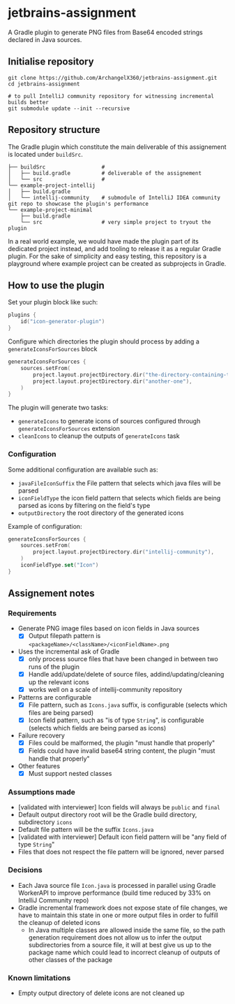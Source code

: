 # jetbrains-assignment

A Gradle plugin to generate PNG files from Base64 encoded strings declared in Java sources.

## Initialise repository

```
git clone https://github.com/ArchangelX360/jetbrains-assignment.git
cd jetbrains-assignment

# to pull IntelliJ community repository for witnessing incremental builds better
git submodule update --init --recursive
```

## Repository structure

The Gradle plugin which constitute the main deliverable of this assignement is located under `buildSrc`.

```
├── buildSrc                  #
│   ├── build.gradle          # deliverable of the assignement
│   └── src                   #
└── example-project-intellij
│   ├── build.gradle
│   └── intellij-community    # submodule of IntelliJ IDEA community git repo to showcase the plugin's performance
└── example-project-minimal
    ├── build.gradle
    └── src                   # very simple project to tryout the plugin
```

In a real world example, we would have made the plugin part of its dedicated project instead, and add tooling to release
it as a regular Gradle plugin.
For the sake of simplicity and easy testing, this repository is a playground where example
project can be created as subprojects in Gradle.

## How to use the plugin

Set your plugin block like such:
```kotlin
plugins {
    id("icon-generator-plugin")
}
```

Configure which directories the plugin should process by adding a `generateIconsForSources` block
```kotlin
generateIconsForSources {
    sources.setFrom(
        project.layout.projectDirectory.dir("the-directory-containing-the-sources-you-want-to-process"),
        project.layout.projectDirectory.dir("another-one"),
    )
}
```

The plugin will generate two tasks:
- `generateIcons` to generate icons of sources configured through `generateIconsForSources` extension
- `cleanIcons` to cleanup the outputs of `generateIcons` task

### Configuration

Some additional configuration are available such as:
- `javaFileIconSuffix` the File pattern that selects which java files will be parsed
- `iconFieldType` the icon field pattern that selects which fields are being parsed as icons by filtering on the field's type
- `outputDirectory` the root directory of the generated icons

Example of configuration:
```kotlin
generateIconsForSources {
    sources.setFrom(
        project.layout.projectDirectory.dir("intellij-community"),
    )
    iconFieldType.set("Icon")
}
```

## Assignement notes

### Requirements

- Generate PNG image files based on icon fields in Java sources
  - [x] Output filepath pattern is `<packageName>/<className>/<iconFieldName>.png`
- Uses the incremental ask of Gradle
  - [x] only process source files that have been changed in between two runs of the plugin
  - [x] Handle add/update/delete of source files, addind/updating/cleaning up the relevant icons
  - [x] works well on a scale of intellij-community repository
- Patterns are configurable
  - [x] File pattern, such as `Icons.java` suffix, is configurable (selects which files are being parsed)
  - [x] Icon field pattern, such as "is of type `String`",  is configurable (selects which fields are being parsed as icons)
- Failure recovery
  - [x] Files could be malformed, the plugin "must handle that properly"
  - [x] Fields could have invalid base64 string content, the plugin "must handle that properly"
- Other features
  - [x] Must support nested classes

### Assumptions made

- [validated with interviewer] Icon fields will always be `public` and `final`
- Default output directory root will be the Gradle build directory, subdirectory `icons`
- Default file pattern will be the suffix `Icons.java`
- [validated with interviewer] Default icon field pattern will be "any field of type `String`"
- Files that does not respect the file pattern will be ignored, never parsed

### Decisions

- Each Java source file `Icon.java` is processed in parallel using Gradle WorkerAPI to improve performance (build time reduced by 33% on IntelliJ Community repo)
- Gradle incremental framework does not expose state of file changes, we have to maintain this state in one or more 
output files in order to fulfill the cleanup of deleted icons
  - In Java multiple classes are allowed inside the same file, so the path generation requirement does not allow us to
    infer the output subdirectories from a source file, it will at best give us up to the package name which could lead
    to incorrect cleanup of outputs of other classes of the package

### Known limitations

- Empty output directory of delete icons are not cleaned up
